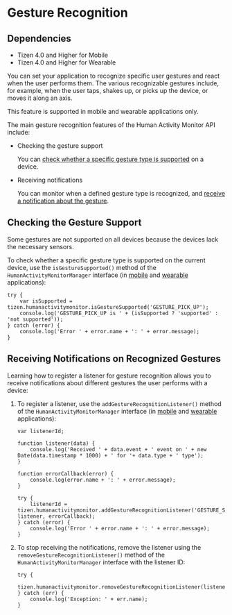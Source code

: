 # Gesture Recognition

## Dependencies

- Tizen 4.0 and Higher for Mobile
- Tizen 4.0 and Higher for Wearable

You can set your application to recognize specific user gestures and react when the user performs them. The various recognizable gestures include, for example, when the user taps, shakes up, or picks up the device, or moves it along an axis.

This feature is supported in mobile and wearable applications only.

The main gesture recognition features of the Human Activity Monitor API include:

- Checking the gesture support

  You can [check whether a specific gesture type is supported](./sensors/ham-gesture-w.md#is_supported) on a device.

- Receiving notifications

  You can monitor when a defined gesture type is recognized, and [receive a notification about the gesture](./sensors/ham-gesture-w.md#add_listener).

## Checking the Gesture Support

Some gestures are not supported on all devices because the devices lack the necessary sensors.

To check whether a specific gesture type is supported on the current device, use the `isGestureSupported()` method of the `HumanActivityMonitorManager` interface (in [mobile](../../../../org.tizen.web.apireference/html/device_api/mobile/tizen/humanactivitymonitor.html#HumanActivityMonitorManager) and [wearable](../../../../org.tizen.web.apireference/html/device_api/wearable/tizen/humanactivitymonitor.html#HumanActivityMonitorManager) applications):

```
try {
    var isSupported = tizen.humanactivitymonitor.isGestureSupported('GESTURE_PICK_UP');
    console.log('GESTURE_PICK_UP is ' + (isSupported ? 'supported' : 'not supported'));
} catch (error) {
    console.log('Error ' + error.name + ': ' + error.message);
}
```

## Receiving Notifications on Recognized Gestures

Learning how to register a listener for gesture recognition allows you to receive notifications about different gestures the user performs with a device:

1. To register a listener, use the `addGestureRecognitionListener()`  method of the `HumanActivityMonitorManager` interface (in [mobile](../../../../org.tizen.web.apireference/html/device_api/mobile/tizen/humanactivitymonitor.html#HumanActivityMonitorManager) and [wearable](../../../../org.tizen.web.apireference/html/device_api/wearable/tizen/humanactivitymonitor.html#HumanActivityMonitorManager) applications):

   ```
   var listenerId;

   function listener(data) {
       console.log('Received ' + data.event + ' event on ' + new Date(data.timestamp * 1000) + ' for '+ data.type + ' type');
   }

   function errorCallback(error) {
       console.log(error.name + ': ' + error.message);
   }

   try {
       listenerId = tizen.humanactivitymonitor.addGestureRecognitionListener('GESTURE_SHAKE', listener, errorCallback);
   } catch (error) {
       console.log('Error ' + error.name + ': ' + error.message);
   }
   ```

2. To stop receiving the notifications, remove the listener using the `removeGestureRecognitionListener()` method of the `HumanActivityMonitorManager` interface with the listener ID:

   ```
   try {
       tizen.humanactivitymonitor.removeGestureRecognitionListener(listenerId);
   } catch (err) {
       console.log('Exception: ' + err.name);
   }
   ```